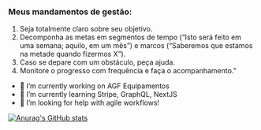 ### Meus mandamentos de gestão:

1. Seja totalmente claro sobre seu objetivo. 
2. Decomponha as metas em segmentos de tempo (“Isto será feito em uma semana; aquilo, em um mês”) e marcos (“Saberemos que estamos na metade quando fizermos X”). 
3. Caso se depare com um obstáculo, peça ajuda. 
4. Monitore o progresso com frequência e faça o acompanhamento."

- 🔭 I’m currently working on AGF Equipamentos
- 🌱 I’m currently learning Stripe, GraphQL, NextJS
- 🤔 I’m looking for help with agile workflows!

[![Anurag's GitHub stats](https://github-readme-stats.vercel.app/api?username=ArthurPedroti)](https://github.com/anuraghazra/github-readme-stats)
